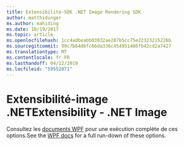 ```yaml
---
title: Extensibilité-SDK .NET Image Rendering SDK
author: matthidinger
ms.author: mahiding
ms.date: 10/19/2017
ms.topic: article
ms.openlocfilehash: 1cc4adbeabb03932ae287b5cc75e22323215226b
ms.sourcegitcommit: 99c7b64d6fc66da336c454951406fb42cd2a7427
ms.translationtype: MT
ms.contentlocale: fr-FR
ms.lasthandoff: 04/12/2019
ms.locfileid: "59552871"
---
```

# <a name="extensibility---net-image"></a><span data-ttu-id="d5189-102">Extensibilité-image .NET</span><span class="sxs-lookup"><span data-stu-id="d5189-102">Extensibility - .NET Image</span></span>

<span data-ttu-id="d5189-103">Consultez les [documents WPF](../net-wpf/getting-started.md) pour une exécution complète de ces options.</span><span class="sxs-lookup"><span data-stu-id="d5189-103">See the [WPF docs](../net-wpf/getting-started.md) for a full run-down of these options.</span></span>